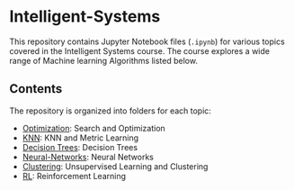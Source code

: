 # Intelligent-Systems

This repository contains Jupyter Notebook files (`.ipynb`) for various topics covered in the Intelligent Systems course. The course explores a wide range of Machine learning Algorithms listed below.
## Contents

The repository is organized into folders for each topic:

- [Optimization](Optimization/):  Search and Optimization
- [KNN](KNN/): KNN and Metric Learning
- [Decision Trees](Decision-Trees/): Decision Trees
- [Neural-Networks](Neural-Networks/):  Neural Networks
- [Clustering](Clustering/):  Unsupervised Learning and Clustering
- [RL](Reinforcement-Learning/):  Reinforcement Learning


